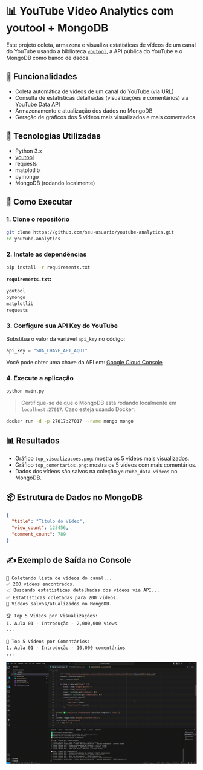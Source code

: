 # 📊 YouTube Video Analytics com youtool + MongoDB

Este projeto coleta, armazena e visualiza estatísticas de vídeos de um canal do YouTube usando a biblioteca [`youtool`](https://pypi.org/project/youtool/), a API pública do YouTube e o MongoDB como banco de dados.

## 🔧 Funcionalidades

- Coleta automática de vídeos de um canal do YouTube (via URL)
- Consulta de estatísticas detalhadas (visualizações e comentários) via YouTube Data API
- Armazenamento e atualização dos dados no MongoDB
- Geração de gráficos dos 5 vídeos mais visualizados e mais comentados

## 🧱 Tecnologias Utilizadas

- Python 3.x
- [youtool](https://pypi.org/project/youtool/)
- requests
- matplotlib
- pymongo
- MongoDB (rodando localmente)

## 🚀 Como Executar

### 1. Clone o repositório

```bash
git clone https://github.com/seu-usuario/youtube-analytics.git
cd youtube-analytics
```

### 2. Instale as dependências

```bash
pip install -r requirements.txt
```

**`requirements.txt`:**
```txt
youtool
pymongo
matplotlib
requests
```

### 3. Configure sua API Key do YouTube

Substitua o valor da variável `api_key` no código:

```python
api_key = "SUA_CHAVE_API_AQUI"
```

Você pode obter uma chave da API em: [Google Cloud Console](https://console.cloud.google.com/)

### 4. Execute a aplicação

```bash
python main.py
```

> Certifique-se de que o MongoDB está rodando localmente em `localhost:27017`. Caso esteja usando Docker:

```bash
docker run -d -p 27017:27017 --name mongo mongo
```

## 📊 Resultados

- Gráfico `top_visualizacoes.png`: mostra os 5 vídeos mais visualizados.
- Gráfico `top_comentarios.png`: mostra os 5 vídeos com mais comentários.
- Dados dos vídeos são salvos na coleção `youtube_data.videos` no MongoDB.

## 📦 Estrutura de Dados no MongoDB

```json
{
  "title": "Título do Vídeo",
  "view_count": 123456,
  "comment_count": 789
}
```

## ✍️ Exemplo de Saída no Console

```text
🎥 Coletando lista de vídeos do canal...
✅ 200 vídeos encontrados.
📈 Buscando estatísticas detalhadas dos vídeos via API...
✅ Estatísticas coletadas para 200 vídeos.
💾 Vídeos salvos/atualizados no MongoDB.

🏆 Top 5 Vídeos por Visualizações:
1. Aula 01 - Introdução - 2,000,000 views
...

📝 Top 5 Vídeos por Comentários:
1. Aula 01 - Introdução - 10,000 comentários
...
```

![Demonstração do Projeto](masanori.gif)
